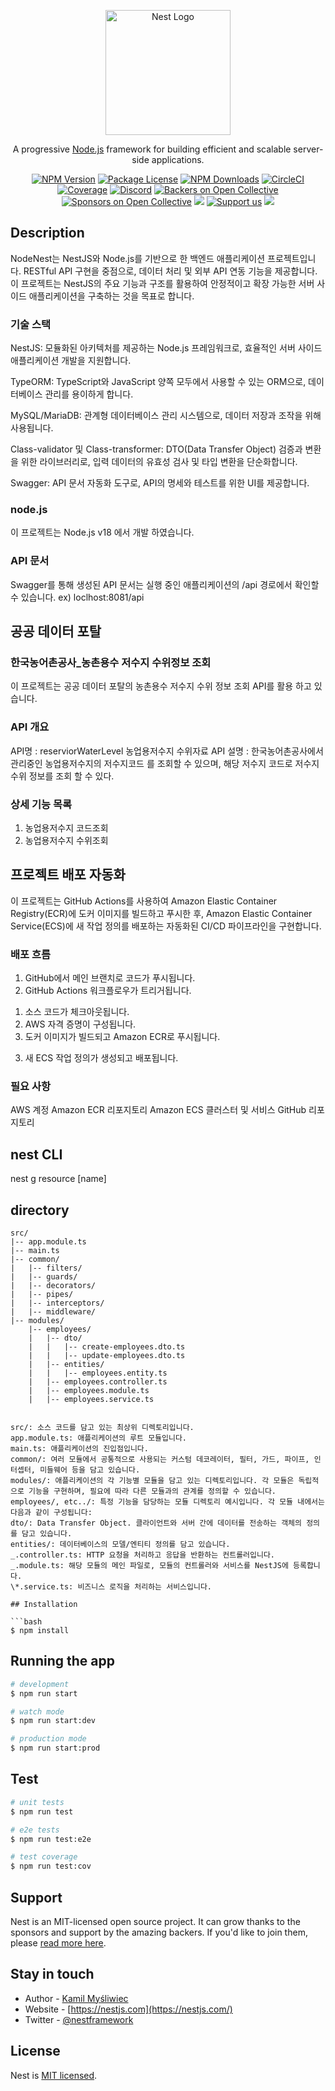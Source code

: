 <p align="center">
  <a href="http://nestjs.com/" target="blank"><img src="https://nestjs.com/img/logo-small.svg" width="200" alt="Nest Logo" /></a>
</p>

[circleci-image]: https://img.shields.io/circleci/build/github/nestjs/nest/master?token=abc123def456
[circleci-url]: https://circleci.com/gh/nestjs/nest

  <p align="center">A progressive <a href="http://nodejs.org" target="_blank">Node.js</a> framework for building efficient and scalable server-side applications.</p>
    <p align="center">
<a href="https://www.npmjs.com/~nestjscore" target="_blank"><img src="https://img.shields.io/npm/v/@nestjs/core.svg" alt="NPM Version" /></a>
<a href="https://www.npmjs.com/~nestjscore" target="_blank"><img src="https://img.shields.io/npm/l/@nestjs/core.svg" alt="Package License" /></a>
<a href="https://www.npmjs.com/~nestjscore" target="_blank"><img src="https://img.shields.io/npm/dm/@nestjs/common.svg" alt="NPM Downloads" /></a>
<a href="https://circleci.com/gh/nestjs/nest" target="_blank"><img src="https://img.shields.io/circleci/build/github/nestjs/nest/master" alt="CircleCI" /></a>
<a href="https://coveralls.io/github/nestjs/nest?branch=master" target="_blank"><img src="https://coveralls.io/repos/github/nestjs/nest/badge.svg?branch=master#9" alt="Coverage" /></a>
<a href="https://discord.gg/G7Qnnhy" target="_blank"><img src="https://img.shields.io/badge/discord-online-brightgreen.svg" alt="Discord"/></a>
<a href="https://opencollective.com/nest#backer" target="_blank"><img src="https://opencollective.com/nest/backers/badge.svg" alt="Backers on Open Collective" /></a>
<a href="https://opencollective.com/nest#sponsor" target="_blank"><img src="https://opencollective.com/nest/sponsors/badge.svg" alt="Sponsors on Open Collective" /></a>
  <a href="https://paypal.me/kamilmysliwiec" target="_blank"><img src="https://img.shields.io/badge/Donate-PayPal-ff3f59.svg"/></a>
    <a href="https://opencollective.com/nest#sponsor"  target="_blank"><img src="https://img.shields.io/badge/Support%20us-Open%20Collective-41B883.svg" alt="Support us"></a>
  <a href="https://twitter.com/nestframework" target="_blank"><img src="https://img.shields.io/twitter/follow/nestframework.svg?style=social&label=Follow"></a>
</p>
  <!--[![Backers on Open Collective](https://opencollective.com/nest/backers/badge.svg)](https://opencollective.com/nest#backer)
  [![Sponsors on Open Collective](https://opencollective.com/nest/sponsors/badge.svg)](https://opencollective.com/nest#sponsor)-->

## Description

NodeNest는 NestJS와 Node.js를 기반으로 한 백엔드 애플리케이션 프로젝트입니다. RESTful API 구현을 중점으로, 데이터 처리 및 외부 API 연동 기능을 제공합니다. 이 프로젝트는 NestJS의 주요 기능과 구조를 활용하여 안정적이고 확장 가능한 서버 사이드 애플리케이션을 구축하는 것을 목표로 합니다.

### 기술 스택

NestJS: 모듈화된 아키텍처를 제공하는 Node.js 프레임워크로, 효율적인 서버 사이드 애플리케이션 개발을 지원합니다.

TypeORM: TypeScript와 JavaScript 양쪽 모두에서 사용할 수 있는 ORM으로, 데이터베이스 관리를 용이하게 합니다.

MySQL/MariaDB: 관계형 데이터베이스 관리 시스템으로, 데이터 저장과 조작을 위해 사용됩니다.

Class-validator 및 Class-transformer: DTO(Data Transfer Object) 검증과 변환을 위한 라이브러리로, 입력 데이터의 유효성 검사 및 타입 변환을 단순화합니다.

Swagger: API 문서 자동화 도구로, API의 명세와 테스트를 위한 UI를 제공합니다.

### node.js

이 프로젝트는 Node.js v18 에서 개발 하였습니다.

### API 문서

Swagger를 통해 생성된 API 문서는 실행 중인 애플리케이션의 /api 경로에서 확인할 수 있습니다.
ex) loclhost:8081/api

## 공공 데이터 포탈

### 한국농어촌공사\_농촌용수 저수지 수위정보 조회

이 프로젝트는 공공 데이터 포탈의 농촌용수 저수지 수위 정보 조회 API를 활용 하고 있습니다.

### API 개요

API명 : reserviorWaterLevel 농업용저수지 수위자료
API 설명 : 한국농어촌공사에서 관리중인 농업용저수지의 저수지코드 를 조회할 수 있으며, 해당 저수지 코드로 저수지 수위 정보를 조회 할 수 있다.

### 상세 기능 목록

1. 농업용저수지 코드조회
2. 농업용저수지 수위조회

## 프로젝트 배포 자동화

이 프로젝트는 GitHub Actions를 사용하여 Amazon Elastic Container Registry(ECR)에 도커 이미지를 빌드하고 푸시한 후, Amazon Elastic Container Service(ECS)에 새 작업 정의를 배포하는 자동화된 CI/CD 파이프라인을 구현합니다.

### 배포 흐름

1. GitHub에서 메인 브랜치로 코드가 푸시됩니다.
2. GitHub Actions 워크플로우가 트리거됩니다.

1)  소스 코드가 체크아웃됩니다.
2)  AWS 자격 증명이 구성됩니다.
3)  도커 이미지가 빌드되고 Amazon ECR로 푸시됩니다.

3. 새 ECS 작업 정의가 생성되고 배포됩니다.

### 필요 사항

AWS 계정
Amazon ECR 리포지토리
Amazon ECS 클러스터 및 서비스
GitHub 리포지토리

## nest CLI

nest g resource [name]

## directory

````plaintext
src/
|-- app.module.ts
|-- main.ts
|-- common/
|   |-- filters/
|   |-- guards/
|   |-- decorators/
|   |-- pipes/
|   |-- interceptors/
|   |-- middleware/
|-- modules/
    |-- employees/
    |   |-- dto/
    |   |   |-- create-employees.dto.ts
    |   |   |-- update-employees.dto.ts
    |   |-- entities/
    |   |   |-- employees.entity.ts
    |   |-- employees.controller.ts
    |   |-- employees.module.ts
    |   |-- employees.service.ts


src/: 소스 코드를 담고 있는 최상위 디렉토리입니다.
app.module.ts: 애플리케이션의 루트 모듈입니다.
main.ts: 애플리케이션의 진입점입니다.
common/: 여러 모듈에서 공통적으로 사용되는 커스텀 데코레이터, 필터, 가드, 파이프, 인터셉터, 미들웨어 등을 담고 있습니다.
modules/: 애플리케이션의 각 기능별 모듈을 담고 있는 디렉토리입니다. 각 모듈은 독립적으로 기능을 구현하며, 필요에 따라 다른 모듈과의 관계를 정의할 수 있습니다.
employees/, etc../: 특정 기능을 담당하는 모듈 디렉토리 예시입니다. 각 모듈 내에서는 다음과 같이 구성됩니다:
dto/: Data Transfer Object. 클라이언트와 서버 간에 데이터를 전송하는 객체의 정의를 담고 있습니다.
entities/: 데이터베이스의 모델/엔티티 정의를 담고 있습니다.
_.controller.ts: HTTP 요청을 처리하고 응답을 반환하는 컨트롤러입니다.
_.module.ts: 해당 모듈의 메인 파일로, 모듈의 컨트롤러와 서비스를 NestJS에 등록합니다.
\*.service.ts: 비즈니스 로직을 처리하는 서비스입니다.

## Installation

```bash
$ npm install
````

## Running the app

```bash
# development
$ npm run start

# watch mode
$ npm run start:dev

# production mode
$ npm run start:prod
```

## Test

```bash
# unit tests
$ npm run test

# e2e tests
$ npm run test:e2e

# test coverage
$ npm run test:cov
```

## Support

Nest is an MIT-licensed open source project. It can grow thanks to the sponsors and support by the amazing backers. If you'd like to join them, please [read more here](https://docs.nestjs.com/support).

## Stay in touch

- Author - [Kamil Myśliwiec](https://kamilmysliwiec.com)
- Website - [https://nestjs.com](https://nestjs.com/)
- Twitter - [@nestframework](https://twitter.com/nestframework)

## License

Nest is [MIT licensed](LICENSE).
